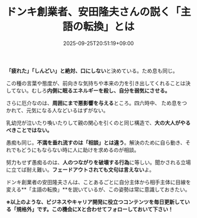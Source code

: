 ﻿---
title: "ドンキ創業者、安田隆夫さんの説く「主語の転換」とは"
date: 2025-09-25T20:51:19+09:00
draft: false
---

**「疲れた」「しんどい」と絶対、口にしない**と決めている。ため息も同じ。

この種の言葉や態度が、前向きな気持ちや本来の力を引き出してくれることは決してない。むしろ**内側に眠るエネルギーを殺し、自分を弱気にさせる。**

さらに厄介なのは、**周囲にまで悪影響を与える**ところ。四六時中、 ため息をつかれて、元気になる人などいるはずがない。

乳幼児が泣いたり喚いたりして親の関心を引くのと同じ構造で、**大の大人がやるべきことではない。**



愚痴も同じ。**不満を垂れ流すのは「相談」とは違う**。解決のために自ら動き、それでもどうにもならない時に人に助けを求めるのが相談。

努力もせず愚痴るのは、**人のつながりを破壊する行為**に等しい。聞かされる立場に立てば耐え難い。**フェードアウトされても文句は言えない**よ。

ドンキ創業者の安田隆夫さんは、ことあるごとに自分主体から相手主体に目線を変える**「主語の転換」**を説いているが、この姿勢は常に意識しておきたい。



**※以上のような、ビジネスやキャリア開発に役立つコンテンツを毎日更新している「規格外」です。この機会にXと合わせてフォローしておいて下さい！**